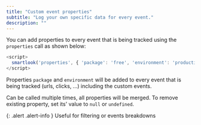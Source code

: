 ```yaml
---
title: "Custom event properties"
subtitle: "Log your own specific data for every event."
description: ""
---
```


You can add properties to every event that is being tracked using the `properties` call as shown below:

```js
<script>
  smartlook('properties', { 'package': 'free', 'environment': 'production' });
</script>
```

Properties `package` and `environment` will be added to every event that is being tracked (urls, clicks, ...) including the custom events.

Can be called multiple times, all properties will be merged.
To remove existing property, set its' value to `null` or `undefined`.

{: .alert .alert-info }
Useful for filtering or events breakdowns